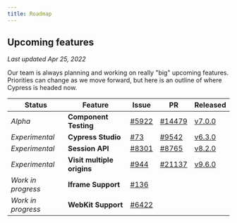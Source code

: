 ```yaml
---
title: Roadmap
---
```


## Upcoming features

_Last updated Apr 25, 2022_

Our team is always planning and working on really "big" upcoming features.
Priorities can change as we move forward, but here is an outline of where
Cypress is headed now.

| Status             | Feature                    | Issue                                                      | PR                                                         | Released                                     |
| ------------------ | -------------------------- | ---------------------------------------------------------- | ---------------------------------------------------------- | -------------------------------------------- |
| _Alpha_            | **Component Testing**      | [#5922](https://github.com/cypress-io/cypress/issues/5922) | [#14479](https://github.com/cypress-io/cypress/pull/14479) | [v7.0.0](/guides/references/changelog#7-0-0) |
| _Experimental_     | **Cypress Studio**         | [#73](https://github.com/cypress-io/cypress/issues/73)     | [#9542](https://github.com/cypress-io/cypress/pull/9542)   | [v6.3.0](/guides/references/changelog#6-3-0) |
| _Experimental_     | **Session API**            | [#8301](https://github.com/cypress-io/cypress/issues/8301) | [#8765](https://github.com/cypress-io/cypress/pull/8765)   | [v8.2.0](/guides/references/changelog#8-2-0) |
| _Experimental_     | **Visit multiple origins** | [#944](https://github.com/cypress-io/cypress/issues/944)   | [#21137](https://github.com/cypress-io/cypress/pull/21137) | [v9.6.0](/guides/references/changelog#9-6-0) |
| _Work in progress_ | **Iframe Support**         | [#136](https://github.com/cypress-io/cypress/issues/136)   |                                                            |                                              |
| _Work in progress_ | **WebKit Support**         | [#6422](https://github.com/cypress-io/cypress/issues/6422) |                                                            |                                              |

